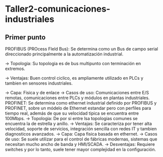 # Taller2-comunicaciones-industriales
## Primer punto 
PROFIBUS (PROcess Fleld Bus): Se determina como un Bus de campo serial direccionado principalmente a la automatización industrial.  

-> Topologia: Su topologia es de bus multipunto con terminación en extremos.  

-> Ventajas: Buen control ciclico, es ampliamente utilizado en PLCs y tambien en sensores industriales.  

-> Capa: Fisica y de enlace
-> Casos de uso: Comunicaciones entre E/S remotas, comunicaciones entre PLCs y módulos en plantas industriales.
PROFINET: Se determina como ethernet industrial definido por PROFIBUS y PROFINET, sobre un módelo de Ethernet estandar pero con perfiles para tiempo real, además de que su velocidad tipica se encuentra entre 100Mbps. 
-> Topologia: De por si entre lsa topologias comunes se encuentra la de estrella y anillo.
-> Ventajas: Se caracteriza por tener alta velocidad, soporte de servicios, integración sencilla con redes IT y tambien diagnosticos avanzados.
-> Capa: Capa fisica basada en ethernet.
-> Casos de uso: Se suele utilizar para el control de fábricas modernas, sistemas que necesitan mucho ancho de banda y HMI/SCADA.
-> Desventajas: Requiere switches y por lo tanto, suele tener mayor complejidad en la configuración. 
